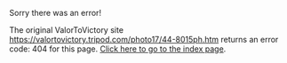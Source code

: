 

Sorry there was an error!

The original ValorToVictory site https://valortovictory.tripod.com/photo17/44-8015ph.htm returns an error code: 404 for this page. [Click here to go to the index page](../index.md).